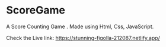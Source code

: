 # ScoreGame
A Score Counting Game . Made using Html, Css, JavaScript. 

Check the Live link: https://stunning-figolla-212087.netlify.app/
